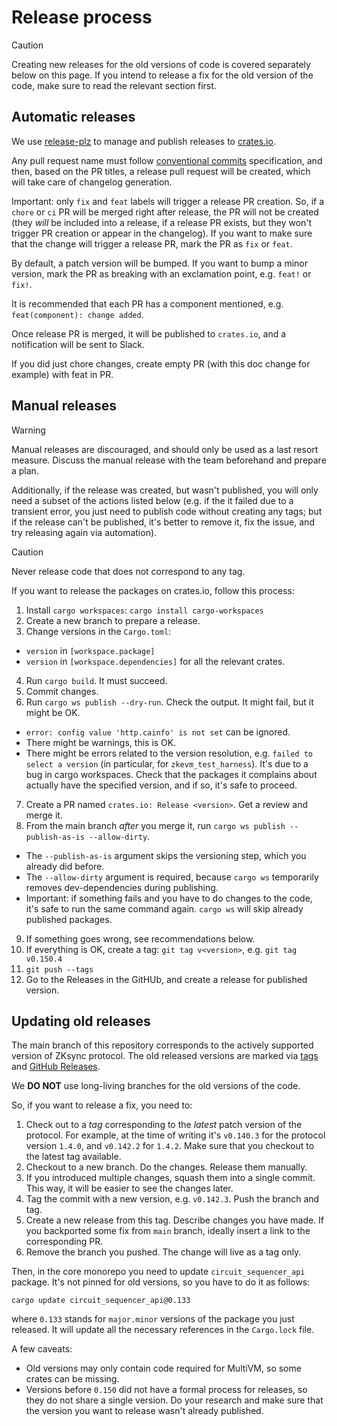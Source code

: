 # Release process

> [!CAUTION]
> Creating new releases for the old versions of code is covered separately below on this page.
> If you intend to release a fix for the old version of the code, make sure to read the relevant
> section first.

## Automatic releases

We use [release-plz](https://release-plz.dev/) to manage and publish releases to [crates.io](https://crates.io/).

Any pull request name must follow [conventional commits](https://www.conventionalcommits.org/en/v1.0.0/)
specification, and then, based on the PR titles, a release pull request will be created, which
will take care of changelog generation.

Important: only `fix` and `feat` labels will trigger a release PR creation. So, if a `chore` or `ci`
PR will be merged right after release, the PR will not be created (they _will_ be included into a release,
if a release PR exists, but they won't trigger PR creation or appear in the changelog). If you want to make
sure that the change will trigger a release PR, mark the PR as `fix` or `feat`.

By default, a patch version will be bumped. If you want to bump a minor version, mark the PR as breaking with
an exclamation point, e.g. `feat!` or `fix!`.

It is recommended that each PR has a component mentioned, e.g. `feat(component): change added`.

Once release PR is merged, it will be published to `crates.io`, and a notification will be sent to Slack.

If you did just chore changes, create empty PR (with this doc change for example) with feat in PR.

## Manual releases

> [!WARNING]  
> Manual releases are discouraged, and should only be used as a last resort measure.
> Discuss the manual release with the team beforehand and prepare a plan.
>
> Additionally, if the release was created, but wasn't published, you will only need a subset
> of the actions listed below (e.g. if the it failed due to a transient error, you just need to
> publish code without creating any tags; but if the release can't be published, it's better to
> remove it, fix the issue, and try releasing again via automation).

> [!CAUTION]
> Never release code that does not correspond to any tag.

If you want to release the packages on crates.io, follow this process:

1. Install `cargo workspaces`: `cargo install cargo-workspaces`
2. Create a new branch to prepare a release.
3. Change versions in the `Cargo.toml`:
  - `version` in `[workspace.package]`
  - `version` in `[workspace.dependencies]` for all the relevant crates.
4. Run `cargo build`. It must succeed.
5. Commit changes.
6. Run `cargo ws publish --dry-run`. Check the output. It might fail, but it might be OK.
  - `error: config value 'http.cainfo' is not set` can be ignored.
  - There might be warnings, this is OK.
  - There might be errors related to the version resolution, e.g. `failed to select a version`
    (in particular, for `zkevm_test_harness`). It's due to a bug in cargo workspaces.
    Check that the packages it complains about actually have the specified version, and if so,
    it's safe to proceed.
7. Create a PR named `crates.io: Release <version>`. Get a review and merge it.
8. From the main branch _after_ you merge it, run `cargo ws publish --publish-as-is --allow-dirty`.
  - The `--publish-as-is` argument skips the versioning step, which you already did before.
  - The `--allow-dirty` argument is required, because `cargo ws` temporarily removes dev-dependencies
    during publishing.
  - Important: if something fails and you have to do changes to the code, it's safe to run the same
    command again. `cargo ws` will skip already published packages.
9. If something goes wrong, see recommendations below.
10. If everything is OK, create a tag: `git tag v<version>`, e.g. `git tag v0.150.4`
11. `git push --tags`
12. Go to the Releases in the GitHUb, and create a release for published version.

## Updating old releases

The main branch of this repository corresponds to the actively supported version of ZKsync protocol.
The old released versions are marked via [tags](https://github.com/matter-labs/zksync-protocol/tags)
and [GitHub Releases](https://github.com/matter-labs/zksync-protocol/releases).

We **DO NOT** use long-living branches for the old versions of the code.

So, if you want to release a fix, you need to:

1. Check out to a _tag_ corresponding to the _latest_ patch version of the protocol. For example,
  at the time of writing it's `v0.140.3` for the protocol version `1.4.0`, and `v0.142.2` for `1.4.2`.
  Make sure that you checkout to the latest tag available.
2. Checkout to a new branch. Do the changes. Release them manually.
3. If you introduced multiple changes, squash them into a single commit. This way, it will be easier to
  see the changes later.
4. Tag the commit with a new version, e.g. `v0.142.3`. Push the branch and tag.
5. Create a new release from this tag. Describe changes you have made. If you backported some fix from
  `main` branch, ideally insert a link to the corresponding PR.
6. Remove the branch you pushed. The change will live as a tag only.

Then, in the core monorepo you need to update `circuit_sequencer_api` package. It's not pinned for old
versions, so you have to do it as follows:

```
cargo update circuit_sequencer_api@0.133
```

where `0.133` stands for `major.minor` versions of the package you just released. It will update all the
necessary references in the `Cargo.lock` file.

A few caveats:

- Old versions may only contain code required for MultiVM, so some crates can be missing.
- Versions before `0.150` did not have a formal process for releases, so they do not share a single
  version. Do your research and make sure that the version you want to release wasn't already published.
